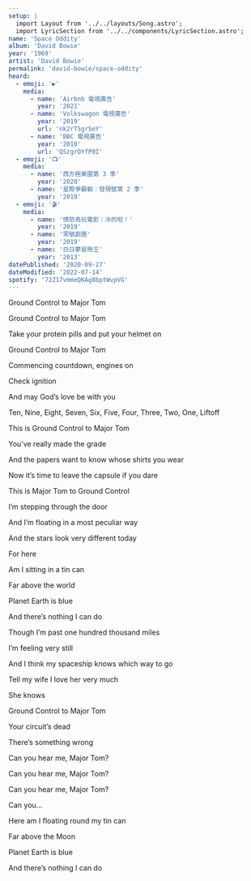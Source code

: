 ```yaml
---
setup: |
  import Layout from '../../layouts/Song.astro';
  import LyricSection from '../../components/LyricSection.astro';
name: 'Space Oddity'
album: 'David Bowie'
year: '1969'
artist: 'David Bowie'
permalink: 'david-bowie/space-oddity'
heard:
  - emoji: '▶️'
    media:
      - name: 'Airbnb 電視廣告'
        year: '2021'
      - name: 'Volkswagon 電視廣告'
        year: '2019'
        url: 'nk2rT5gr5eY'
      - name: 'BBC 電視廣告'
        year: '2010'
        url: 'QSzgrOYfP0I'
  - emoji: '📺'
    media:
      - name: '西方極樂園第 3 季'
        year: '2020'
      - name: '星際爭霸戰：發現號第 2 季'
        year: '2019'
  - emoji: '🎬'
    media:
      - name: '憤怒鳥玩電影：冰的啦！'
        year: '2019'
      - name: '零號劇團'
        year: '2019'
      - name: '白日夢冒險王'
        year: '2013'
datePublished: '2020-09-27'
dateModified: '2022-07-14'
spotify: '72Z17vmmeQKAg8bptWvpVG'
---
```


<LyricSection>

Ground Control to Major Tom

Ground Control to Major Tom

Take your protein pills and put your helmet on

</LyricSection>

<LyricSection>

Ground Control to Major Tom

Commencing countdown, engines on

Check ignition

And may God&rsquo;s love be with you

</LyricSection>

<LyricSection>

Ten, Nine, Eight, Seven, Six, Five, Four, Three, Two, One, Liftoff

</LyricSection>

<LyricSection>

This is Ground Control to Major Tom

You&rsquo;ve really made the grade

And the papers want to know whose shirts you wear

Now it&rsquo;s time to leave the capsule if you dare

</LyricSection>

<LyricSection>

This is Major Tom to Ground Control

I&rsquo;m stepping through the door

And I&rsquo;m floating in a most peculiar way

And the stars look very different today

</LyricSection>

<LyricSection>

For here

Am I sitting in a tin can

Far above the world

Planet Earth is blue

And there&rsquo;s nothing I can do

</LyricSection>

<LyricSection>

Though I&rsquo;m past one hundred thousand miles

I&rsquo;m feeling very still

And I think my spaceship knows which way to go

Tell my wife I love her very much

She knows

</LyricSection>

<LyricSection>

Ground Control to Major Tom

Your circuit&rsquo;s dead

There&rsquo;s something wrong

Can you hear me, Major Tom?

Can you hear me, Major Tom?

Can you hear me, Major Tom?

Can you...

</LyricSection>

<LyricSection>

Here am I floating round my tin can

Far above the Moon

Planet Earth is blue

And there&rsquo;s nothing I can do

</LyricSection>
